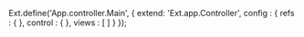 Ext.define('App.controller.Main', {
extend: 'Ext.app.Controller',
config : {
refs : {
},
control : {
},
views : [
]
}
});